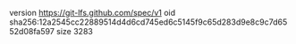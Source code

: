 version https://git-lfs.github.com/spec/v1
oid sha256:12a2545cc22889514d4d6cd745ed6c5145f9c65d283d9e8c9c7d6552d08fa597
size 3283
